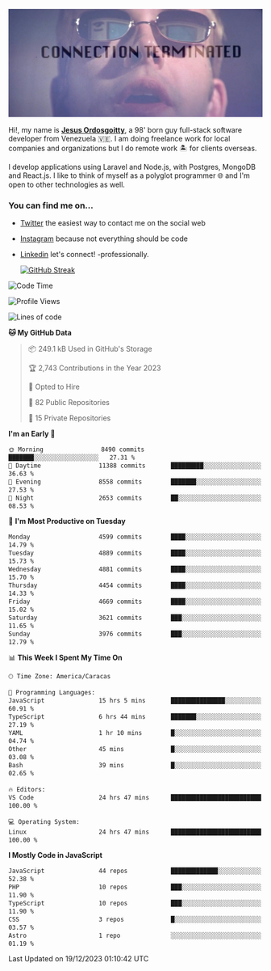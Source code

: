 ![hackers movie reference](./disconnected.jpg)

Hi!, my name is [**Jesus Ordosgoitty**](https://jodaz.dev), a 98' born guy full-stack software developer from Venezuela 🇻🇪. I am doing freelance work for local companies and organizations but I do remote work 🏝️ for clients overseas. 

I develop applications using Laravel and Node.js, with Postgres, MongoDB and React.js. I like to think of myself as a polyglot programmer 🌐 and I'm open to other technologies as well.

### You can find me on...

- [Twitter](https://twitter.com/jodaz_) the easiest way to contact me on the social web
- [Instagram](https://instagram.com/jodaz_) because not everything should be code
- [Linkedin](https://linkedin.com/in/jodaz) let's connect! -professionally.


    [![GitHub Streak](https://streak-stats.demolab.com?user=jodaz&theme=tokyonight)](https://git.io/streak-stats)

<!--START_SECTION:waka-->
![Code Time](http://img.shields.io/badge/Code%20Time-4%2C507%20hrs%2048%20mins-blue)

![Profile Views](http://img.shields.io/badge/Profile%20Views-0-blue)

![Lines of code](https://img.shields.io/badge/From%20Hello%20World%20I%27ve%20Written-104.1%20million%20lines%20of%20code-blue)

**🐱 My GitHub Data** 

> 📦 249.1 kB Used in GitHub's Storage 
 > 
> 🏆 2,743 Contributions in the Year 2023
 > 
> 💼 Opted to Hire
 > 
> 📜 82 Public Repositories 
 > 
> 🔑 15 Private Repositories 
 > 
**I'm an Early 🐤** 

```text
🌞 Morning                8490 commits        ███████░░░░░░░░░░░░░░░░░░   27.31 % 
🌆 Daytime                11388 commits       █████████░░░░░░░░░░░░░░░░   36.63 % 
🌃 Evening                8558 commits        ███████░░░░░░░░░░░░░░░░░░   27.53 % 
🌙 Night                  2653 commits        ██░░░░░░░░░░░░░░░░░░░░░░░   08.53 % 
```
📅 **I'm Most Productive on Tuesday** 

```text
Monday                   4599 commits        ████░░░░░░░░░░░░░░░░░░░░░   14.79 % 
Tuesday                  4889 commits        ████░░░░░░░░░░░░░░░░░░░░░   15.73 % 
Wednesday                4881 commits        ████░░░░░░░░░░░░░░░░░░░░░   15.70 % 
Thursday                 4454 commits        ████░░░░░░░░░░░░░░░░░░░░░   14.33 % 
Friday                   4669 commits        ████░░░░░░░░░░░░░░░░░░░░░   15.02 % 
Saturday                 3621 commits        ███░░░░░░░░░░░░░░░░░░░░░░   11.65 % 
Sunday                   3976 commits        ███░░░░░░░░░░░░░░░░░░░░░░   12.79 % 
```


📊 **This Week I Spent My Time On** 

```text
🕑︎ Time Zone: America/Caracas

💬 Programming Languages: 
JavaScript               15 hrs 5 mins       ███████████████░░░░░░░░░░   60.91 % 
TypeScript               6 hrs 44 mins       ███████░░░░░░░░░░░░░░░░░░   27.19 % 
YAML                     1 hr 10 mins        █░░░░░░░░░░░░░░░░░░░░░░░░   04.74 % 
Other                    45 mins             █░░░░░░░░░░░░░░░░░░░░░░░░   03.08 % 
Bash                     39 mins             █░░░░░░░░░░░░░░░░░░░░░░░░   02.65 % 

🔥 Editors: 
VS Code                  24 hrs 47 mins      █████████████████████████   100.00 % 

💻 Operating System: 
Linux                    24 hrs 47 mins      █████████████████████████   100.00 % 
```

**I Mostly Code in JavaScript** 

```text
JavaScript               44 repos            █████████████░░░░░░░░░░░░   52.38 % 
PHP                      10 repos            ███░░░░░░░░░░░░░░░░░░░░░░   11.90 % 
TypeScript               10 repos            ███░░░░░░░░░░░░░░░░░░░░░░   11.90 % 
CSS                      3 repos             █░░░░░░░░░░░░░░░░░░░░░░░░   03.57 % 
Astro                    1 repo              ░░░░░░░░░░░░░░░░░░░░░░░░░   01.19 % 
```




 Last Updated on 19/12/2023 01:10:42 UTC
<!--END_SECTION:waka-->
